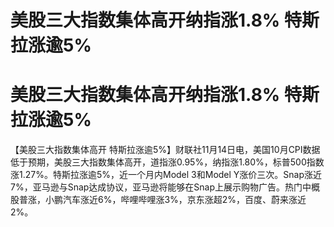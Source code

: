 # 美股三大指数集体高开纳指涨1.8% 特斯拉涨逾5%

# 美股三大指数集体高开纳指涨1.8% 特斯拉涨逾5%

【美股三大指数集体高开
特斯拉涨逾5%】财联社11月14日电，美国10月CPI数据低于预期，美股三大指数集体高开，道指涨0.95%，纳指涨1.80%，标普500指数涨1.27%。特斯拉涨逾5%，近一个月内Model
3和Model
Y涨价三次。Snap涨近7%，亚马逊与Snap达成协议，亚马逊将能够在Snap上展示购物广告。热门中概股普涨，小鹏汽车涨近6%，哔哩哔哩涨3%，京东涨超2%，百度、蔚来涨近2%。

